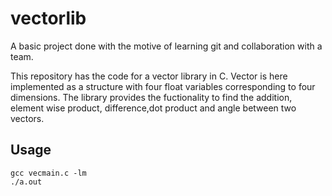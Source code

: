 # vectorlib

A basic project done with the motive of learning git and collaboration with a team.

This repository has the code for a vector library in C. Vector is here implemented as a structure with four float variables corresponding to four dimensions.
The library provides the fuctionality to find the addition, element wise product, difference,dot product and angle between two vectors.


## Usage
```
gcc vecmain.c -lm
./a.out
```
